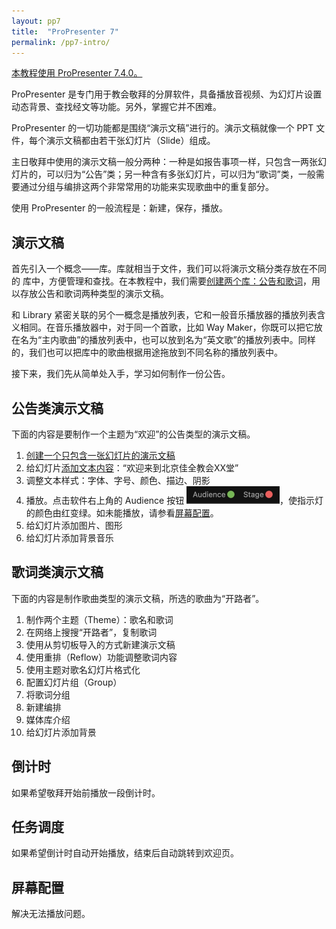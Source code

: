 ```yaml
---
layout: pp7
title:  "ProPresenter 7"
permalink: /pp7-intro/
---
```


<u>本教程使用 ProPresenter 7.4.0。</u>

ProPresenter 是专门用于教会敬拜的分屏软件，具备播放音视频、为幻灯片设置动态背景、查找经文等功能。另外，掌握它并不困难。

ProPresenter 的一切功能都是围绕“<sp>演示文稿</sp>”进行的。演示文稿就像一个 PPT 文件，每个演示文稿都由若干张幻灯片（Slide）组成。

主日敬拜中使用的演示文稿一般分两种：一种是如报告事项一样，只包含一两张幻灯片的，可以归为“<sp>公告</sp>”类；另一种含有多张幻灯片，可以归为“<sp>歌词</sp>”类，一般需要通过<sp>分组</sp>与<sp>编排</sp>这两个非常常用的功能来实现歌曲中的重复部分。

使用 ProPresenter 的一般流程是：新建，保存，播放。

## 演示文稿

首先引入一个概念——库。库就相当于文件，我们可以将演示文稿分类存放在不同的 库中，方便管理和查找。在本教程中，我们需要[创建两个库：公告和歌词](/pp7-library/)，用以存放公告和歌词两种类型的演示文稿。

和 Library 紧密关联的另个一概念是播放列表，它和一般音乐播放器的播放列表含义相同。在音乐播放器中，对于同一个首歌，比如 Way Maker，你既可以把它放在名为“主内歌曲”的播放列表中，也可以放到名为“英文歌”的播放列表中。同样的，我们也可以把库中的歌曲根据用途拖放到不同名称的播放列表中。

接下来，我们先从简单处入手，学习如何制作一份公告。

## 公告类演示文稿

下面的内容是要制作一个主题为“欢迎”的公告类型的演示文稿。

1. [创建一个只包含一张幻灯片的演示文稿](/pp7-presentation/create)
2. 给幻灯片[添加文本内容](/pp7-presentation/edit)：“欢迎来到北京佳全教会XX堂”
3. 调整文本样式：字体、字号、颜色、描边、阴影
4. 播放。点击软件右上角的 Audience 按钮 <img src="/images/pp7/audience.jpg" alt="audience" style="zoom:50%;" />，使指示灯的颜色由红变绿。如未能播放，请参看[屏幕配置](/pp7-intro/#屏幕配置)。
5. 给幻灯片添加图片、图形
6. 给幻灯片添加背景音乐

## 歌词类演示文稿

下面的内容是制作歌曲类型的演示文稿，所选的歌曲为“开路者”。

1.  制作两个主题（Theme）：歌名和歌词
2.  在网络上搜搜“开路者”，复制歌词
3.  使用从剪切板导入的方式新建演示文稿
4.  使用重排（Reflow）功能调整歌词内容
5.  使用主题对歌名幻灯片格式化
6.  配置幻灯片组（Group）
7.  将歌词分组
8.  新建编排
9.  媒体库介绍
10.  给幻灯片添加背景

## 倒计时

如果希望敬拜开始前播放一段倒计时。

## 任务调度

如果希望倒计时自动开始播放，结束后自动跳转到欢迎页。

## 屏幕配置

解决无法播放问题。

